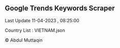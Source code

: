 

## Google Trends Keywords Scraper 
 
Last Update 11-04-2023 , 08:25:00

Country List :
VIETNAM.json



© Abdul Muttaqin 
